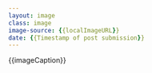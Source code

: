 ```yaml
---
layout: image
class: image
image-source: {{localImageURL}}
date: {{Timestamp of post submission}}
---
```


{{imageCaption}}